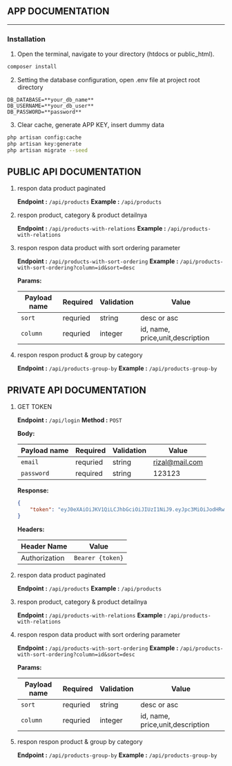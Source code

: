 ## APP DOCUMENTATION

---

### Installation

1. Open the terminal, navigate to your directory (htdocs or public_html).

```bash
composer install
```

2. Setting the database configuration, open .env file at project root directory

```
DB_DATABASE=**your_db_name**
DB_USERNAME=**your_db_user**
DB_PASSWORD=**password**
```

3. Clear cache, generate APP KEY, insert dummy data

```bash
php artisan config:cache
php artisan key:generate
php artisan migrate --seed
```

## PUBLIC API DOCUMENTATION

1. respon data product paginated

    **Endpoint :** `/api/products`
    **Example :** `/api/products`

2. respon product, category & product detailnya

    **Endpoint :** `/api/products-with-relations`
    **Example :** `/api/products-with-relations`

3. respon respon data product with sort ordering parameter

    **Endpoint :** `/api/products-with-sort-ordering`
    **Example :** `/api/products-with-sort-ordering?column=id&sort=desc`

    **Params:**

    | Payload name | Required | Validation | Value                            |
    | ------------ | -------- | ---------- | -------------------------------- |
    | `sort`       | requried | string     | desc or asc                      |
    | `column`     | requried | integer    | id, name, price,unit,description |

4. respon respon product & group by category

    **Endpoint :** `/api/products-group-by`
    **Example :** `/api/products-group-by`

## PRIVATE API DOCUMENTATION

1. GET TOKEN

    **Endpoint :** `/api/login`
    **Method :** `POST`

    **Body:**

    | Payload name | Required | Validation | Value          |
    | ------------ | -------- | ---------- | -------------- |
    | `email`      | requried | string     | rizal@mail.com |
    | `password`   | required | string     | 123123         |

    **Response:**

    ```json
    {
        "token": "eyJ0eXAiOiJKV1QiLCJhbGciOiJIUzI1NiJ9.eyJpc3MiOiJodHRwOlwvXC9xdWl6LnRlc3RcL2FwaVwvbG9naW4iLCJpYXQiOjE2NDM2MjQwOTUsImV4cCI6MTY0MzYyNzY5NSwibmJmIjoxNjQzNjI0MDk1LCJqdGkiOiJua3VUSkRzSmhCdENoNWliIiwic3ViIjoxLCJwcnYiOiIyM2JkNWM4OTQ5ZjYwMGFkYjM5ZTcwMWM0MDA4NzJkYjdhNTk3NmY3In0.oERIS51chfSSkieQbTzoww81V4ixVoj5T-4o3CwHM9A"
    }
    ```

    **Headers:**

    | Header Name   | Value            |
    | ------------- | ---------------- |
    | Authorization | `Bearer {token}` |

2. respon data product paginated

    **Endpoint :** `/api/products`
    **Example :** `/api/products`

3. respon product, category & product detailnya

    **Endpoint :** `/api/products-with-relations`
    **Example :** `/api/products-with-relations`

4. respon respon data product with sort ordering parameter

    **Endpoint :** `/api/products-with-sort-ordering`
    **Example :** `/api/products-with-sort-ordering?column=id&sort=desc`

    **Params:**

    | Payload name | Required | Validation | Value                            |
    | ------------ | -------- | ---------- | -------------------------------- |
    | `sort`       | requried | string     | desc or asc                      |
    | `column`     | requried | integer    | id, name, price,unit,description |

5. respon respon product & group by category

    **Endpoint :** `/api/products-group-by`
    **Example :** `/api/products-group-by`
